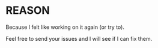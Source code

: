 # REASON
Because I felt like working on it again (or try to).

Feel free to send your issues and I will see if I can fix them.
